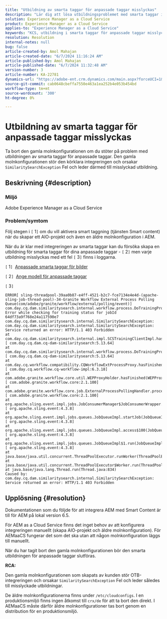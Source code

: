 ```yaml
---
title: "Utbildning av smarta taggar för anpassade taggar misslyckas"
description: "Lär dig att lösa utbildningsproblemet med smarta taggar i Adobe Experience Manager (AEM) as a Cloud Service."
solution: Experience Manager as a Cloud Service
product: Experience Manager as a Cloud Service
applies-to: "Experience Manager as a Cloud Service"
keywords: "KCS, utbildning i smarta taggar för anpassade taggar misslyckas, AEM as a Cloud Service, AEMaaCS, Experience Manager"
resolution: Resolution
internal-notes: null
bug: false
article-created-by: Amol Mahajan
article-created-date: "6/7/2024 11:16:24 AM"
article-published-by: Amol Mahajan
article-published-date: "6/7/2024 11:32:48 AM"
version-number: 3
article-number: KA-22781
dynamics-url: "https://adobe-ent.crm.dynamics.com/main.aspx?forceUCI=1&pagetype=entityrecord&etn=knowledgearticle&id=c7b9f059-bf24-ef11-840a-000d3a5bee19"
source-git-commit: cab0648cbeffa7550e463a1ea252b4e053b454bd
workflow-type: tm+mt
source-wordcount: '300'
ht-degree: 0%

---
```


# Utbildning av smarta taggar för anpassade taggar misslyckas


Ta bort den gamla molnkonfigurationen om du stöter på problem med utbildningen av smarta taggar för anpassade taggar. Den gamla molnkonfigurationen stör den körklara integreringen och orsakar `SimilaritySearchException` Fel och leder därmed till misslyckad utbildning.

## Beskrivning {#description}


### Miljö

Adobe Experience Manager as a Cloud Service



### Problem/symtom

Följ stegen i `[` 1`]`  om du vill aktivera smart taggning (tjänsten Smart content) när du skapar ett AIO-projekt och även en äldre molnkonfiguration i AEM.

När du är klar med integreringen av smarta taggar kan du försöka skapa en utbildning för smarta taggar för dina anpassade taggar - `[` 2`]`  men varje utbildning misslyckas med ett fel `[` 3`]`  finns i loggarna.

`[` 1`]`  [Anpassade smarta taggar för bilder](https://experienceleague.adobe.com/docs/experience-manager-learn/assets/metadata/custom-smart-tags.html)

`[` 2`]`  [Ange modell för anpassade taggar](https://experienceleague.adobe.com/docs/experience-manager-cloud-service/content/assets/manage/smart-tags.html#train-model)

`[` 3`]`


```
ERROR[ sling-threadpool-39aa0b87-e4ff-4521-b2c7-fce7134e4e4d-(apache-sling-job-thread-pool)-34-Granite Workflow External Process Polling Queue(com/adobe/granite/workflow/external/polling/event)]  com.day.cq.dam.similaritysearch.internal.workflow.process.DoTrainingProcess Error while checking for training status for jobId 64df73a9f768e24a117590e7
com.day.cq.dam.similaritysearch.internal.SimilaritySearchException: com.day.cq.dam.similaritysearch.internal.SimilaritySearchException: Service returned an error: HTTP/1.1 403 Forbidden
at com.day.cq.dam.similaritysearch.internal.impl.SCSTrainingClientImpl.hasFinishedTraining(SCSTrainingClientImpl.java:203) [ com.day.cq.dam.cq-dam-similaritysearch:5.13.64] 
at com.day.cq.dam.similaritysearch.internal.workflow.process.DoTrainingProcess.hasFinished(DoTrainingProcess.java:95) [ com.day.cq.dam.cq-dam-similaritysearch:5.13.64] 
at com.day.cq.workflow.compatibility.CQWorkflowExtProcessProxy.hasFinished(CQWorkflowExtProcessProxy.java:82) [ com.day.cq.workflow.cq-workflow-impl:6.3.18] 
at com.adobe.granite.workflow.core.util.WEPProxyHolder.hasFinished(WEPProxyHolder.java:46) [ com.adobe.granite.workflow.core:2.1.100] 
at com.adobe.granite.workflow.core.job.ExternalProcessPollingHandler.process(ExternalProcessPollingHandler.java:119) [ com.adobe.granite.workflow.core:2.1.100] 
at org.apache.sling.event.impl.jobs.JobConsumerManager$JobConsumerWrapper.process(JobConsumerManager.java:502) [ org.apache.sling.event:4.3.8] 
at org.apache.sling.event.impl.jobs.queues.JobQueueImpl.startJob(JobQueueImpl.java:351) [ org.apache.sling.event:4.3.8] 
at org.apache.sling.event.impl.jobs.queues.JobQueueImpl.access$100(JobQueueImpl.java:60) [ org.apache.sling.event:4.3.8] 
at org.apache.sling.event.impl.jobs.queues.JobQueueImpl$1.run(JobQueueImpl.java:287) [ org.apache.sling.event:4.3.8] 
at java.base/java.util.concurrent.ThreadPoolExecutor.runWorker(ThreadPoolExecutor.java:1128)
at java.base/java.util.concurrent.ThreadPoolExecutor$Worker.run(ThreadPoolExecutor.java:628)
at java.base/java.lang.Thread.run(Thread.java:834)
Caused by: com.day.cq.dam.similaritysearch.internal.SimilaritySearchException: Service returned an error: HTTP/1.1 403 Forbidden
```



## Upplösning {#resolution}


Dokumentationen som du följde för att integrera AEM med Smart Content är till för AEM på lokal version 6.5.

För AEM as a Cloud Service finns det inget behov av att konfigurera integreringen manuellt (skapa AIO-projekt och äldre molnkonfiguration). För AEMaaCS fungerar det som det ska utan att någon molnkonfiguration läggs till manuellt.

När du har tagit bort den gamla molnkonfigurationen bör den smarta utbildningen för anpassade taggar slutföras.

<b>RCA:</b>

Den gamla molnkonfigurationen som skapats av kunden stör OTB-integreringen och orsakar `SimilaritySearchException` Fel och leder således till misslyckade utbildningar.

De äldre molnkonfigurationerna finns under `/etc/cloudconfigs`. I en produktionsmiljö finns ingen åtkomst till `crx/de` för att ta bort den direkt. I AEMaaCS måste därför äldre molnkonfigurationer tas bort genom en distribution för en produktionsmiljö.
